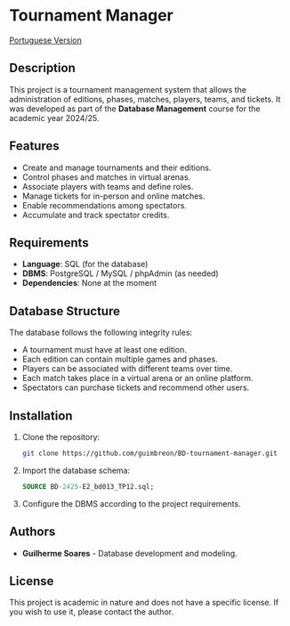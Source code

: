 # Tournament Manager

[Portuguese Version](README-PT.md)

## Description

This project is a tournament management system that allows the administration of editions, phases, matches, players, teams, and tickets. It was developed as part of the **Database Management** course for the academic year 2024/25.

## Features

- Create and manage tournaments and their editions.
- Control phases and matches in virtual arenas.
- Associate players with teams and define roles.
- Manage tickets for in-person and online matches.
- Enable recommendations among spectators.
- Accumulate and track spectator credits.

## Requirements

- **Language**: SQL (for the database)
- **DBMS**: PostgreSQL / MySQL / phpAdmin (as needed)
- **Dependencies**: None at the moment

## Database Structure

The database follows the following integrity rules:

- A tournament must have at least one edition.
- Each edition can contain multiple games and phases.
- Players can be associated with different teams over time.
- Each match takes place in a virtual arena or an online platform.
- Spectators can purchase tickets and recommend other users.

## Installation

1. Clone the repository:
   ```bash
   git clone https://github.com/guimbreon/BD-tournament-manager.git
   ```
2. Import the database schema:
   ```sql
   SOURCE BD-2425-E2_bd013_TP12.sql;
   ```
3. Configure the DBMS according to the project requirements.

## Authors

- **Guilherme Soares** - Database development and modeling.

## License

This project is academic in nature and does not have a specific license. If you wish to use it, please contact the author.

